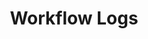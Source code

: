 ---
redirect: "/docs/my-user-account/workflow-tasks/workflow-logs/workflow-logs.html"
title: "Workflow Logs"
mainPage: false
order: 4
---